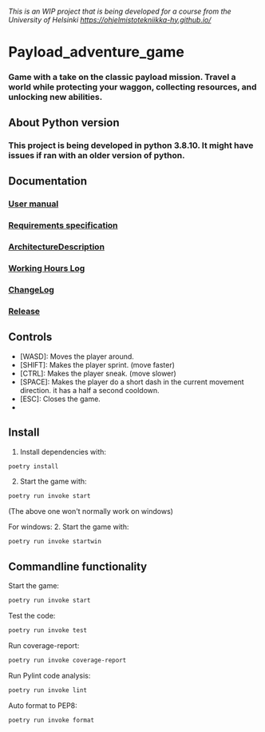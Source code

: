 ###### This is an WIP project that is being developed for a course from the University of Helsinki https://ohjelmistotekniikka-hy.github.io/
# Payload_adventure_game
### Game with a take on the classic payload mission. Travel a world while protecting your waggon, collecting resources, and unlocking new abilities.
## About Python version
### This project is being developed in python 3.8.10. It might have issues if ran with an older version of python.
## Documentation
### [User manual](https://github.com/VehvilainenPooki/OTProjekti/blob/main/Payload_adventure_game/Documentation/UserManual.md)
### [Requirements specification](https://github.com/VehvilainenPooki/OTProjekti/blob/main/Payload_adventure_game/Documentation/Payload_adventure_game.md)
### [ArchitectureDescription](https://github.com/VehvilainenPooki/OTProjekti/blob/main/Payload_adventure_game/Documentation/ArchitectureDescription.md)
### [Working Hours Log](https://github.com/VehvilainenPooki/OTProjekti/blob/main/Payload_adventure_game/Documentation/WorkingHoursLog.md)
### [ChangeLog](https://github.com/VehvilainenPooki/OTProjekti/blob/main/Payload_adventure_game/Documentation/ChangeLog.md)
### [Release](https://github.com/VehvilainenPooki/OTProjekti/releases/tag/viikko5)
## Controls
- [WASD]: Moves the player around.
- [SHIFT]: Makes the player sprint. (move faster)
- [CTRL]: Makes the player sneak. (move slower)
- [SPACE]: Makes the player do a short dash in the current movement direction. it has a half a second cooldown.
- [ESC]: Closes the game.
- [Mouse_position]: Aiming.
## Install
1. Install dependencies with:
```bash
poetry install
```
2. Start the game with:
```bash
poetry run invoke start
```
(The above one won't normally work on windows)

For windows:
2. Start the game with:
```bash
poetry run invoke startwin
```
## Commandline functionality
Start the game:
```bash
poetry run invoke start
```
Test the code:
```bash
poetry run invoke test
```
Run coverage-report:
```bash
poetry run invoke coverage-report
```
Run Pylint code analysis:
```bash
poetry run invoke lint
```
Auto format to PEP8:
```bash
poetry run invoke format
```
